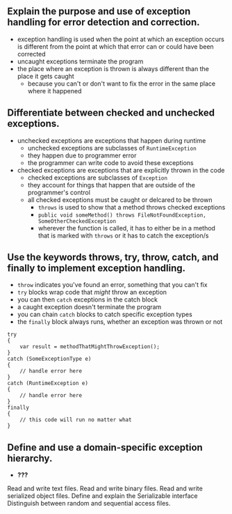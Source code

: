 ## Explain the purpose and use of exception handling for error detection and correction.
- exception handling is used when the point at which an exception occurs is different from the point at which that error can or could have been corrected
- uncaught exceptions terminate the program
- the place where an exception is thrown is always different than the place it gets caught
    - because you can't or don't want to fix the error in the same place where it happened

## Differentiate between checked and unchecked exceptions.
- unchecked exceptions are exceptions that happen during runtime
    - unchecked exceptions are subclasses of `RuntimeException`
    - they happen due to programmer error
    - the programmer can write code to avoid these exceptions
- checked exceptions are exceptions that are explicitly thrown in the code
    - checked exceptions are subclasses of `Exception`
    - they account for things that happen that are outside of the programmer's control
    - all checked exceptions must be caught or delcared to be thrown
        - `throws` is used to show that a method throws checked exceptions
        - `public void someMethod() throws FileNotFoundException, SomeOtherCheckedException`
        - wherever the function is called, it has to either be in a method that is marked with `throws` or it has to catch the exception/s

## Use the keywords throws, try, throw, catch, and finally to implement exception handling.
- `throw` indicates you've found an error, something that you can't fix
- `try` blocks wrap code that _might_ throw an exception
- you can then `catch` exceptions in the catch block
- a caught exception doesn't terminate the program
- you can chain `catch` blocks to catch specific exception types
- the `finally` block always runs, whether an exception was thrown or not
```
try
{
    var result = methodThatMightThrowException();
}
catch (SomeExceptionType e)
{
    // handle error here
}
catch (RuntimeException e)
{
    // handle error here
}
finally
{
    // this code will run no matter what
}
```

## Define and use a domain-specific exception hierarchy.
- **???**

Read and write text files.
Read and write binary files.
Read and write serialized object files.
Define and explain the Serializable interface
Distinguish between random and sequential access files.
